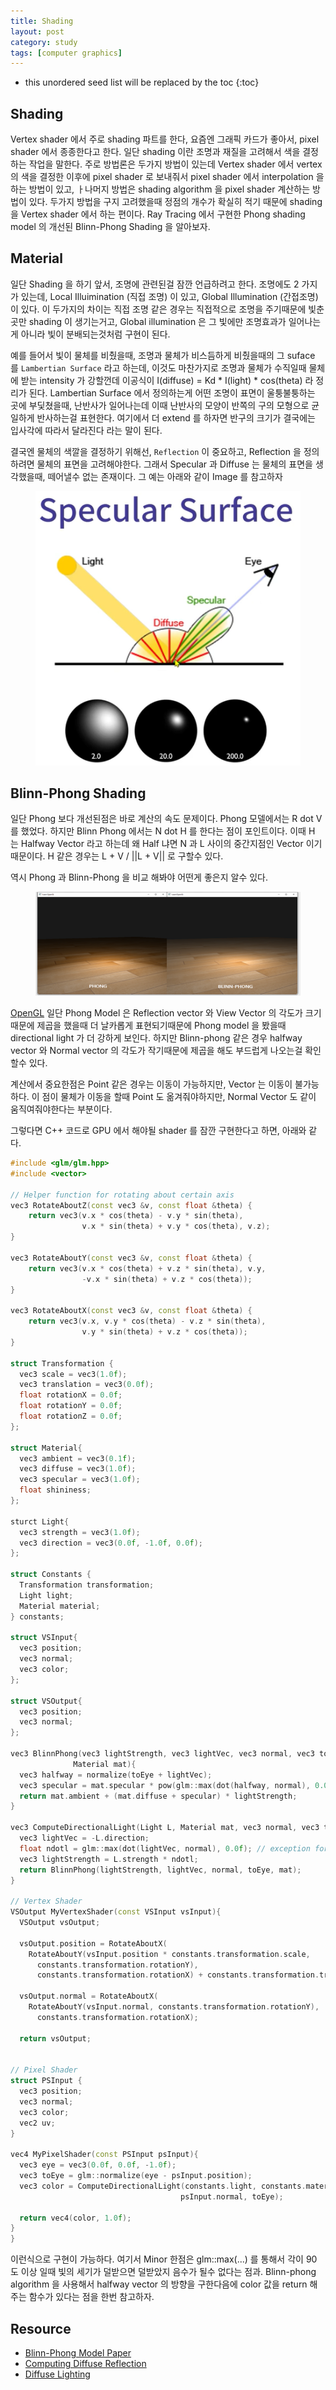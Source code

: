 ```yaml
---
title: Shading
layout: post
category: study
tags: [computer graphics]
---
```


* this unordered seed list will be replaced by the toc
{:toc}

## Shading

Vertex shader 에서 주로 shading 파트를 한다, 요즘엔 그래픽 카드가 좋아서, pixel shader 에서 종종한다고 한다. 일단 shading 이란 조명과 재질을 고려해서 색을 결정하는 작업을 말한다. 주로 방법론은 두가지 방법이 있는데 Vertex shader 에서 vertex 의 색을 결정한 이후에 pixel shader 로 보내줘서 pixel shader 에서 interpolation 을 하는 방법이 있고, ㅏ나머지 방법은 shading algorithm 을 pixel shader 계산하는 방법이 있다. 두가지 방법을 구지 고려했을때 정점의 개수가 확실히 적기 때문에 shading 을 Vertex shader 에서 하는 편이다. Ray Tracing 에서 구현한 Phong shading model 의 개선된 Blinn-Phong Shading 을 알아보자.

## Material

일단 Shading 을 하기 앞서, 조명에 관련된걸 잠깐 언급하려고 한다. 조명에도 2 가지가 있는데, Local Illuimination (직접 조명) 이 있고, Global Illumination (간접조명)이 있다. 이 두가지의 차이는 직접 조명 같은 경우는 직접적으로 조명을 주기때문에 빛춘곳만 shading 이 생기는거고, Global illumination 은 그 빛에만 조명효과가 일어나는게 아니라 빛이 분배되는것처럼 구현이 된다.

예를 들어서 빛이 물체를 비췄을때, 조명과 물체가 비스듬하게 비췄을때의 그 suface 를 `Lambertian Surface` 라고 하는데, 이것도 마찬가지로 조명과 물체가 수직일때 물체에 받는 intensity 가 강할껀데 이공식이 I(diffuse) = Kd * I(light) * cos(theta) 라 정리가 된다. Lambertian Surface 에서 정의하는게 어떤 조명이 표면이 울퉁불퉁하는 곳에 부딫쳤을때, 난반사가 일어나는데 이때 난반사의 모양이 반쪽의 구의 모형으로 균일하게 반사하는걸 표현한다. 여기에서 더 extend 를 하자면 반구의 크기가 결국에는 입사각에 따라서 달라진다 라는 말이 된다.

결국엔 물체의 색깔을 결정하기 위해선, `Reflection` 이 중요하고, Reflection 을 정의하려면 물체의 표면을 고려해야한다. 그래서 Specular 과 Diffuse 는 물체의 표면을 생각했을때, 떼어낼수 없는 존재이다. 그 예는 아래와 같이 Image 를 참고하자

<figure>
  <img src = "../../../assets/img/photo/4-28-2023/specular.png">
</figure>

## Blinn-Phong Shading
일단 Phong 보다 개선된점은 바로 계산의 속도 문제이다. Phong 모델에서는 R dot V 를 했었다. 하지만 Blinn Phong 에서는 N dot H 를 한다는 점이 포인트이다. 이때 H 는 Halfway Vector 라고 하는데 왜 Half 냐면 N 과 L 사이의 중간지점인 Vector 이기 때문이다. H 같은 경우는 L + V / ||L + V|| 로 구할수 있다.

역시 Phong 과 Blinn-Phong 을 비교 해봐야 어떤게 좋은지 알수 있다.

<figure>
  <img src = "../../../assets/img/photo/4-28-2023/comp.png">
</figure>

[OpenGL](https://learnopengl.com/Advanced-Lighting/Advanced-Lighting#:~:text=The%20only%20difference%20between%20Blinn,the%20view%20and%20reflection%20vector.) 일단 Phong Model 은 Reflection vector 와 View Vector 의 각도가 크기 때문에 제곱을 했을때 더 날카롭게 표현되기때문에 Phong model 을 봤을때 directional light 가 더 강하게 보인다. 하지만 Blinn-phong 같은 경우 halfway vector 와 Normal vector 의 각도가 작기때문에 제곱을 해도 부드럽게 나오는걸 확인할수 있다.

계산에서 중요한점은 Point 같은 경우는 이동이 가능하지만, Vector 는 이동이 불가능하다. 이 점이 물체가 이동을 할때 Point 도 옮겨줘야하지만, Normal Vector 도 같이 움직여줘야한다는 부분이다.

그렇다면 C++ 코드로 GPU 에서 해야될 shader 를 잠깐 구현한다고 하면, 아래와 같다.

```c++
#include <glm/glm.hpp>
#include <vector>

// Helper function for rotating about certain axis 
vec3 RotateAboutZ(const vec3 &v, const float &theta) {
    return vec3(v.x * cos(theta) - v.y * sin(theta),
                v.x * sin(theta) + v.y * cos(theta), v.z);
}

vec3 RotateAboutY(const vec3 &v, const float &theta) {
    return vec3(v.x * cos(theta) + v.z * sin(theta), v.y,
                -v.x * sin(theta) + v.z * cos(theta));
}

vec3 RotateAboutX(const vec3 &v, const float &theta) {
    return vec3(v.x, v.y * cos(theta) - v.z * sin(theta),
                v.y * sin(theta) + v.z * cos(theta));
}

struct Transformation {
  vec3 scale = vec3(1.0f);
  vec3 translation = vec3(0.0f);
  float rotationX = 0.0f;
  float rotationY = 0.0f;
  float rotationZ = 0.0f;
};

struct Material{
  vec3 ambient = vec3(0.1f);
  vec3 diffuse = vec3(1.0f);
  vec3 specular = vec3(1.0f);
  float shininess;
};

sturct Light{
  vec3 strength = vec3(1.0f);
  vec3 direction = vec3(0.0f, -1.0f, 0.0f);
};

struct Constants {
  Transformation transformation;
  Light light;
  Material material;
} constants;

struct VSInput{
  vec3 position;
  vec3 normal;
  vec3 color;
};

struct VSOutput{
  vec3 position;
  vec3 normal;
};

vec3 BlinnPhong(vec3 lightStrength, vec3 lightVec, vec3 normal, vec3 toEye,
              Material mat){
  vec3 halfway = normalize(toEye + lightVec);
  vec3 specular = mat.specular * pow(glm::max(dot(halfway, normal), 0.0f), mat.shininess);
  return mat.ambient + (mat.diffuse + specular) * lightStrength;
}

vec3 ComputeDirectionalLight(Light L, Material mat, vec3 normal, vec3 toEye){
  vec3 lightVec = -L.direction;
  float ndotl = glm::max(dot(lightVec, normal), 0.0f); // exception for negative value
  vec3 lightStrength = L.strength * ndotl;
  return BlinnPhong(lightStrength, lightVec, normal, toEye, mat);
}

// Vertex Shader
VSOutput MyVertexShader(const VSInput vsInput){
  VSOutput vsOutput;

  vsOutput.position = RotateAboutX(
    RotateAboutY(vsInput.position * constants.transformation.scale,
      constants.transformation.rotationY),
      constants.transformation.rotationX) + constants.transformation.translation;

  vsOutput.normal = RotateAboutX(
    RotateAboutY(vsInput.normal, constants.transformation.rotationY),
      constants.transformation.rotationX);

  return vsOutput;


// Pixel Shader 
struct PSInput {
  vec3 position; 
  vec3 normal;
  vec3 color;
  vec2 uv;
}

vec4 MyPixelShader(const PSInput psInput){
  vec3 eye = vec3(0.0f, 0.0f, -1.0f);
  vec3 toEye = glm::normalize(eye - psInput.position);
  vec3 color = ComputeDirectionalLight(constants.light, constants.material,
                                      psInput.normal, toEye);

  return vec4(color, 1.0f);
}
}
```

이런식으로 구현이 가능하다. 여기서 Minor 한점은 glm::max(...) 를 통해서 각이 90 도 이상 일때 빛의 세기가 덜받으면 덜받았지 음수가 될수 없다는 점과. Blinn-phong algorithm 을 사용해서 halfway vector 의 방향을 구한다음에 color 값을 return 해주는 함수가 있다는 점을 한번 참고하자.

## Resource
- [Blinn-Phong Model Paper](https://www.microsoft.com/en-us/research/publication/models-of-light-reflection-for-computer-synthesized-pictures/)
- [Computing Diffuse Reflection](http://groups.csail.mit.edu/graphics/classes/6.837/F00/Lecture16/Slide10.html)
- [Diffuse Lighting](http://learnwebgl.brown37.net/09_lights/lights_diffuse.html)